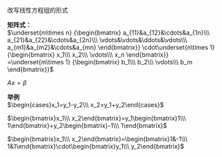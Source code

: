 改写线性方程组的形式  
  
**矩阵式：**  
 $\underset{m\times n}  
{\begin{bmatrix}  
a_{11}&a_{12}&\cdots&a_{1n}\\\   
a_{21}&a_{22}&\cdots&a_{2n}\\\   
\vdots&\vdots&\ddots&\vdots\\\   
a_{m1}&a_{m2}&\cdots&a_{mn}  
\end{bmatrix}}  
\cdot\underset{n\times 1}  
{\begin{bmatrix}  
x_1\\\ x_2\\\ \vdots\\\ x_n  
\end{bmatrix}}  
=\underset{m\times 1}  
{\begin{bmatrix}  
b_1\\\ b_2\\\ \vdots\\\ b_m  
\end{bmatrix}}$   
  
 $Ax=\beta$   
  
**举例**  
 $\begin{cases}x_1=y_1-y_2\\\ x_2=y_1+y_2\end{cases}$   
  
 $\begin{bmatrix}x_1\\\ x_2\end{bmatrix}=y_1\begin{bmatrix}1\\\ 1\end{bmatrix}+y_2\begin{bmatrix}-1\\\ 1\end{bmatrix}$   
  
 $\begin{bmatrix}x_1\\\ x_2\end{bmatrix}=\begin{bmatrix}1&-1\\\ 1&1\end{bmatrix}\cdot\begin{bmatrix}y_1\\\ y_2\end{bmatrix}$   
